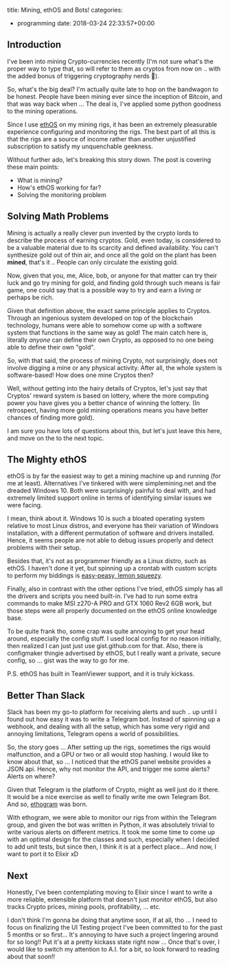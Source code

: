 title: Mining, ethOS and Bots!
categories:
- programming
date: 2018-03-24 22:33:57+00:00

## Introduction

I've been into mining Crypto-currencies recently (I'm not sure what's the proper way to type that, so will refer to them as cryptos from now on .. with the added bonus of triggering cryptography nerds :troll:).

So, what's the big deal? I'm actually quite late to hop on the bandwagon to be honest. People have been mining ever since the inception of Bitcoin, and that was way back when ... The deal is, I've applied some python goodness to the mining operations.

Since I use [ethOS][ethos-link] on my mining rigs, it has been an extremely pleasurable experience configuring and monitoring the rigs. The best part of all this is that the rigs are a source of income rather than another unjustified subscription to satisfy my unquenchable geekness.

Without further ado, let's breaking this story down. The post is covering these main points:
- What is mining?
- How's ethOS working for far?
- Solving the monitoring problem

## Solving Math Problems

Mining is actually a really clever pun invented by the crypto lords to describe the process of earning cryptos. Gold, even today, is considered to be a valuable material due to its scarcity and defined availability. You can't synthesize gold out of thin air, and once all the gold on the plant has been **mined**, that's it .. People can only circulate the existing gold.

Now, given that you, me, Alice, bob, or anyone for that matter can try their luck and go try mining for gold, and finding gold through such means is fair game, one could say that is a possible way to try and earn a living or perhaps be rich.

Given that definition above, the exact same principle applies to Cryptos. Through an ingenious system developed on top of the blockchain technology, humans were able to somehow come up with a software system that functions in the same way as gold! The main catch here is, literally _anyone_ can define their own Crypto, as opposed to no one being able to define their own "gold".

So, with that said, the process of mining Crypto, not surprisingly, does not involve digging a mine or any physical activity. After all, the whole system is software-based! How does one mine Cryptos then?

Well, without getting into the hairy details of Cryptos, let's just say that Cryptos' reward system is based on lottery, where the more computing power you have gives you a better chance of winning the lottery. (In retrospect, having more gold mining operations means you have better chances of finding more gold).

I am sure you have lots of questions about this, but let's just leave this here, and move on the to the next topic.

## The Mighty ethOS

ethOS is by far the easiest way to get a mining machine up and running (for me at least). Alternatives I've tinkered with were simplemining.net and the dreaded Windows 10. Both were surprisingly painful to deal with, and had extremely limited support online in terms of identifying similar issues we were facing.

I mean, think about it. Windows 10 is such a bloated operating system relative to most Linux distros, and everyone has their variation of Windows installation, with a different permutation of software and drivers installed. Hence, it seems people are not able to debug issues properly and detect problems with their setup.

Besides that, it's not as programmer friendly as a Linux distro, such as ethOS. I haven't done it yet, but spinning up a crontab with custom scripts to perform my biddings is [easy-peasy, lemon squeezy][ozzy-man].

Finally, also in contrast with the other options I've tried, ethOS simply has all the drivers and scripts you need built-in. I've had to run some extra commands to make MSI z270-A PRO and GTX 1060 Rev2 6GB work, but those steps were all properly documented on the ethOS online knowledge base.

To be quite frank tho, some crap was quite annoying to get your head around, especially the config stuff. I used local config for no reason initially, then realized I can just just use gist.github.com for that. Also, there is configmaker thingie advertised by ethOS, but I really want a private, secure config, so ... gist was the way to go for me.

P.S. ethOS has built in TeamViewer support, and it is truly kickass.

## Better Than Slack

Slack has been my go-to platform for receiving alerts and such .. up until I found out how easy it was to write a Telegram bot. Instead of spinning up a webhook, and dealing with all the setup, which has some very rigid and annoying limitations, Telegram opens a world of possibilities.

So, the story goes ... After setting up the rigs, sometimes the rigs would malfunction, and a GPU or two or all would stop hashing. I would like to know about that, so ... I noticed that the ethOS panel website provides a JSON api. Hence, why not monitor the API, and trigger me some alerts? Alerts on where?

Given that Telegram is the platform of Crypto, might as well just do it there. It would be a nice exercise as well to finally write me own Telegram Bot. And so, [ethogram][ethogram-link] was born.

With ethogram, we were able to monitor our rigs from within the Telegram group, and given the bot was written in Python, it was absolutely trivial to write various alerts on different metrics. It took me some time to come up with an optimal design for the classes and such, especially when I decided to add unit tests, but since then, I think it is at a perfect place... And now, I want to port it to Elixir xD

## Next

Honestly, I've been contemplating moving to Elixir since I want to write a more reliable, extensible platform that doesn't just monitor ethOS, but also tracks Crypto prices, mining pools, profitability, ... etc.

I don't think I'm gonna be doing that anytime soon, if at all, tho ... I need to focus on finalizing the UI Testing project I've been committed to for the past 5 months or so first... It's annoying to have such a project lingering around for so long!! Put it's at a pretty kickass state right now ... Once that's over, I would like to switch my attention to A.I. for a bit, so look forward to reading about that soon!!


[ethos-link]: http://ethosdistro.com/
[ozzy-man]: https://youtu.be/4I39dmsWKpw
[ethogram-link]: https://github.com/Mazyod/ethogram
